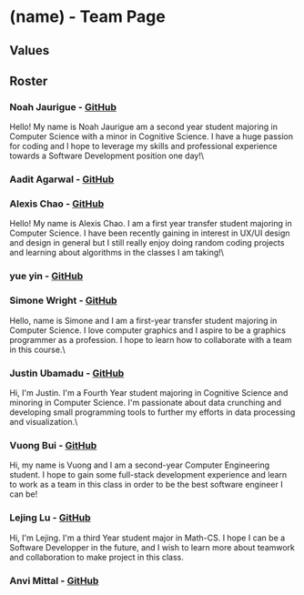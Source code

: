# (name) - Team Page

## Values





## Roster

### Noah Jaurigue - [GitHub](https://github.com/njaurigue)
Hello! My name is Noah Jaurigue am a second year student majoring in Computer Science with a minor in Cognitive Science. I have a huge passion for coding and I hope to leverage my skills and professional experience towards a Software Development position one day!\

### Aadit Agarwal - [GitHub](https://github.com/aaadit24)
### Alexis Chao - [GitHub](https://github.com/ucsdalexis)
Hello! My name is Alexis Chao. I am a first year transfer student majoring in Computer Science. I have been recently gaining in interest in UX/UI design and design in general but I still really enjoy doing random coding projects and learning about algorithms in the classes I am taking!\

### yue yin - [GitHub]()
### Simone Wright - [GitHub](https://github.com/LiquidPeach)
Hello, name is Simone and I am a first-year transfer student majoring in Computer Science. I love computer graphics and I aspire to be a graphics programmer as a profession. I hope to learn how to collaborate with a team in this course.\
### Justin Ubamadu - [GitHub](https://github.com/jubamadu)
Hi, I'm Justin. I'm a Fourth Year student majoring in Cognitive Science and minoring in Computer Science. I'm passionate about data crunching and developing small programming tools to further my efforts in data processing and visualization.\
### Vuong Bui - [GitHub](https://github.com/vkbui)
Hi, my name is Vuong and I am a second-year Computer Engineering student. I hope to gain some full-stack development experience and learn to work as a team in this class in order to be the best software engineer I can be!
### Lejing Lu - [GitHub](https://github.com/lejinglu)
Hi, I'm Lejing. I'm a third Year student major in Math-CS. I hope I can be a Software Developper in the future, and I wish to learn more about teamwork and collaboration to make project in this class. 
### Anvi Mittal - [GitHub]()

